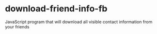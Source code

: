 # download-friend-info-fb
 JavaScript program that will download all visible contact information from your friends 
